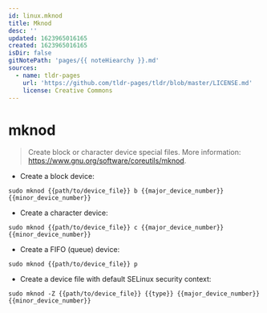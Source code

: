 ```yaml
---
id: linux.mknod
title: Mknod
desc: ''
updated: 1623965016165
created: 1623965016165
isDir: false
gitNotePath: 'pages/{{ noteHiearchy }}.md'
sources:
  - name: tldr-pages
    url: 'https://github.com/tldr-pages/tldr/blob/master/LICENSE.md'
    license: Creative Commons
---
```

# mknod

> Create block or character device special files.
> More information: <https://www.gnu.org/software/coreutils/mknod>.

- Create a block device:

`sudo mknod {{path/to/device_file}} b {{major_device_number}} {{minor_device_number}}`

- Create a character device:

`sudo mknod {{path/to/device_file}} c {{major_device_number}} {{minor_device_number}}`

- Create a FIFO (queue) device:

`sudo mknod {{path/to/device_file}} p`

- Create a device file with default SELinux security context:

`sudo mknod -Z {{path/to/device_file}} {{type}} {{major_device_number}} {{minor_device_number}}`

